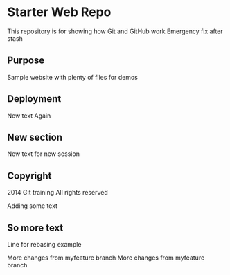 # Starter Web Repo

This repository is for showing how Git and GitHub work
Emergency fix after stash

## Purpose

Sample website with plenty of files for demos

## Deployment

New text
Again

## New section

New text for new session

## Copyright

2014 Git training
All rights reserved

Adding some text

## So more text

Line for rebasing example

More changes from myfeature branch
More changes from myfeature branch

